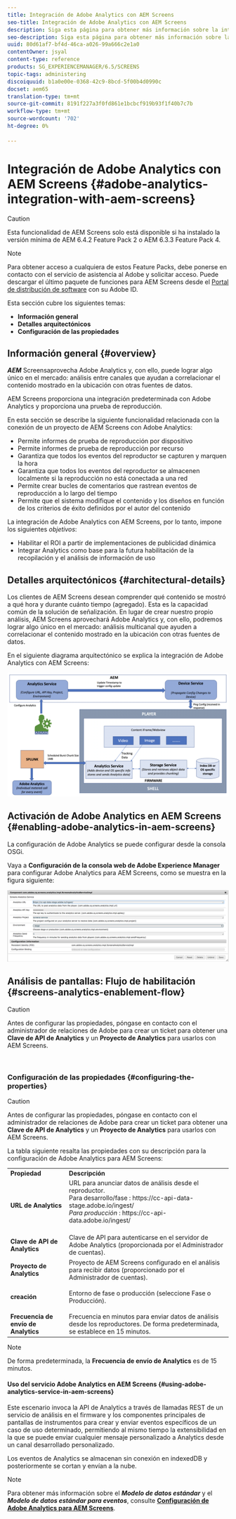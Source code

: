 ```yaml
---
title: Integración de Adobe Analytics con AEM Screens
seo-title: Integración de Adobe Analytics con AEM Screens
description: Siga esta página para obtener más información sobre la integración de AEM Screens con Adobe Analytics y proporcione una prueba de reproducción.
seo-description: Siga esta página para obtener más información sobre la integración de AEM Screens con Adobe Analytics y proporcione una prueba de reproducción.
uuid: 80d61af7-bf4d-46ca-a026-99a666c2e1a0
contentOwner: jsyal
content-type: reference
products: SG_EXPERIENCEMANAGER/6.5/SCREENS
topic-tags: administering
discoiquuid: b1a0e00e-0368-42c9-8bcd-5f00b4d0990c
docset: aem65
translation-type: tm+mt
source-git-commit: 8191f227a3f0fd861e1bcbcf919b93f1f40b7c7b
workflow-type: tm+mt
source-wordcount: '702'
ht-degree: 0%

---
```



# Integración de Adobe Analytics con AEM Screens {#adobe-analytics-integration-with-aem-screens}

>[!CAUTION]
>
>Esta funcionalidad de AEM Screens solo está disponible si ha instalado la versión mínima de AEM 6.4.2 Feature Pack 2 o AEM 6.3.3 Feature Pack 4.

>[!NOTE]
>
>Para obtener acceso a cualquiera de estos Feature Packs, debe ponerse en contacto con el servicio de asistencia al Adobe y solicitar acceso. Puede descargar el último paquete de funciones para AEM Screens desde el [Portal de distribución de software](https://experience.adobe.com/#/downloads/content/software-distribution/en/aem.html) con su Adobe ID.

Esta sección cubre los siguientes temas:

* **Información general**
* **Detalles arquitectónicos**
* **Configuración de las propiedades**

## Información general {#overview}

***AEM*** Screensaprovecha Adobe Analytics y, con ello, puede lograr algo único en el mercado: análisis entre canales que ayudan a correlacionar el contenido mostrado en la ubicación con otras fuentes de datos.

AEM Screens proporciona una integración predeterminada con Adobe Analytics y proporciona una prueba de reproducción.

En esta sección se describe la siguiente funcionalidad relacionada con la conexión de un proyecto de AEM Screens con Adobe Analytics:

* Permite informes de prueba de reproducción por dispositivo
* Permite informes de prueba de reproducción por recurso
* Garantiza que todos los eventos del reproductor se capturen y marquen la hora
* Garantiza que todos los eventos del reproductor se almacenen localmente si la reproducción no está conectada a una red
* Permite crear bucles de comentarios que rastrean eventos de reproducción a lo largo del tiempo
* Permite que el sistema modifique el contenido y los diseños en función de los criterios de éxito definidos por el autor del contenido

La integración de Adobe Analytics con AEM Screens, por lo tanto, impone los siguientes *objetivos*:

* Habilitar el ROI a partir de implementaciones de publicidad dinámica
* Integrar Analytics como base para la futura habilitación de la recopilación y el análisis de información de uso

## Detalles arquitectónicos {#architectural-details}

Los clientes de AEM Screens desean comprender qué contenido se mostró a qué hora y durante cuánto tiempo (agregado). Esta es la capacidad común de la solución de señalización. En lugar de crear nuestro propio análisis, AEM Screens aprovechará Adobe Analytics y, con ello, podremos lograr algo único en el mercado: análisis multicanal que ayuden a correlacionar el contenido mostrado en la ubicación con otras fuentes de datos.

En el siguiente diagrama arquitectónico se explica la integración de Adobe Analytics con AEM Screens:

![screen_shot_2018-09-12at85611am](assets/screen_shot_2018-09-12at85611am.png)

## Activación de Adobe Analytics en AEM Screens {#enabling-adobe-analytics-in-aem-screens}

La configuración de Adobe Analytics se puede configurar desde la consola OSGi.

Vaya a **Configuración de la consola web de Adobe Experience Manager** para configurar Adobe Analytics para AEM Screens, como se muestra en la figura siguiente:

![screen_shot_2018-09-04at2550pm](assets/screen_shot_2018-09-04at25550pm.png)

## Análisis de pantallas: Flujo de habilitación {#screens-analytics-enablement-flow}

>[!CAUTION]
>
>Antes de configurar las propiedades, póngase en contacto con el administrador de relaciones de Adobe para crear un ticket para obtener una **Clave de API de Analytics** y un **Proyecto de Analytics** para usarlos con AEM Screens.

![]()

### Configuración de las propiedades {#configuring-the-properties}

>[!CAUTION]
>
>Antes de configurar las propiedades, póngase en contacto con el administrador de relaciones de Adobe para crear un ticket para obtener una **Clave de API de Analytics** y un **Proyecto de Analytics** para usarlos con AEM Screens.

La tabla siguiente resalta las propiedades con su descripción para la configuración de Adobe Analytics para AEM Screens:

<table>
 <tbody>
  <tr>
   <td><strong>Propiedad</strong></td>
   <td><strong>Descripción</strong></td>
  </tr>
  <tr>
   <td><strong>URL de Analytics</strong></td>
   <td>URL para anunciar datos de análisis desde el reproductor. <br>
   Para desarrollo/fase</em> : https://cc-api-data-stage.adobe.io/ingest/<br /> <em>Para producción</em> : https://cc-api-data.adobe.io/ingest/</em><br /> <br /></td>
  </tr>
  <tr>
   <td><strong>Clave de API de Analytics</strong></td>
   <td>Clave de API para autenticarse en el servidor de Adobe Analytics (proporcionada por el Administrador de cuentas).</td>
  </tr>
  <tr>
   <td><strong>Proyecto de Analytics</strong></td>
   <td>Proyecto de AEM Screens configurado en el análisis para recibir datos (proporcionado por el Administrador de cuentas).</td>
  </tr>
  <tr>
   <td><strong>creación</strong></td>
   <td><p>Entorno de fase o producción (seleccione Fase o Producción).</p></td>
  </tr>
  <tr>
   <td><strong>Frecuencia de envío de Analytics</strong></td>
   <td>Frecuencia en minutos para enviar datos de análisis desde los reproductores. De forma predeterminada, se establece en 15 minutos.</td>
  </tr>
 </tbody>
</table>

>[!NOTE]
>
>De forma predeterminada, la **Frecuencia de envío de Analytics** es de 15 minutos.

#### Uso del servicio Adobe Analytics en AEM Screens {#using-adobe-analytics-service-in-aem-screens}

Este escenario invoca la API de Analytics a través de llamadas REST de un servicio de análisis en el firmware y los componentes principales de pantallas de instrumentos para crear y enviar eventos específicos de un caso de uso determinado, permitiendo al mismo tiempo la extensibilidad en la que se puede enviar cualquier mensaje personalizado a Analytics desde un canal desarrollado personalizado.

Los eventos de Analytics se almacenan sin conexión en indexedDB y posteriormente se cortan y envían a la nube.

>[!NOTE]
>
>Para obtener más información sobre el ***Modelo de datos estándar*** y el ***Modelo de datos estándar para eventos***, consulte **[Configuración de Adobe Analytics para AEM Screens](configuring-adobe-analytics-aem-screens.md)**.


